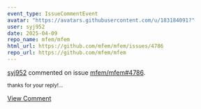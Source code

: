 ```yaml
---
event_type: IssueCommentEvent
avatar: "https://avatars.githubusercontent.com/u/183184091?"
user: syj952
date: 2025-04-09
repo_name: mfem/mfem
html_url: https://github.com/mfem/mfem/issues/4786
repo_url: https://github.com/mfem/mfem
---
```


<a href='https://github.com/syj952' target='_blank'>syj952</a> commented on issue <a href='https://github.com/mfem/mfem/issues/4786' target='_blank'>mfem/mfem#4786</a>.

<small>thanks for your reply!...</small>

<a href='https://github.com/mfem/mfem/issues/4786' target='_blank'>View Comment</a>